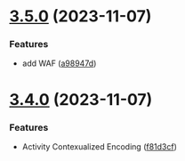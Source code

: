 # [3.5.0](https://github.com/devsecopsmaturitymodel/DevSecOps-MaturityModel/compare/v3.4.0...v3.5.0) (2023-11-07)


### Features

* add WAF ([a98947d](https://github.com/devsecopsmaturitymodel/DevSecOps-MaturityModel/commit/a98947da41691e23af255cad8778208db09ccc53))

# [3.4.0](https://github.com/devsecopsmaturitymodel/DevSecOps-MaturityModel/compare/v3.3.0...v3.4.0) (2023-11-07)


### Features

* Activity Contexualized Encoding ([f81d3cf](https://github.com/devsecopsmaturitymodel/DevSecOps-MaturityModel/commit/f81d3cfedd013b579fac73e1b62bb57dfbc5a7a3))
